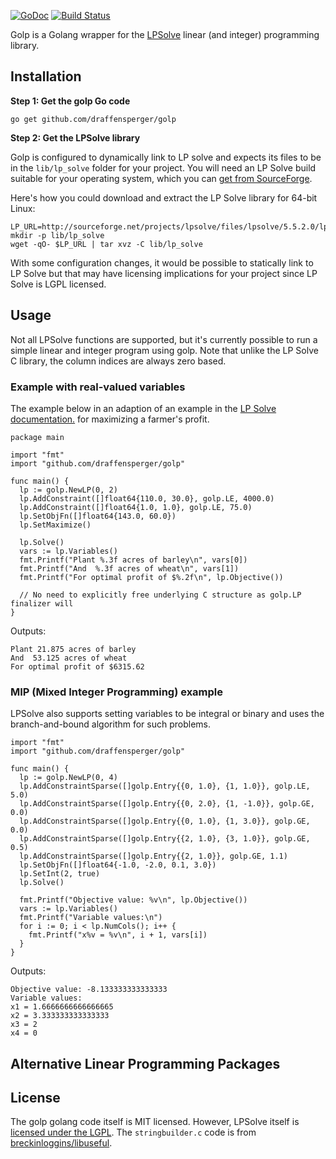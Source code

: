 [![GoDoc](https://godoc.org/github.com/draffensperger/golp?status.svg)](https://godoc.org/github.com/draffensperger/golp) [![Build Status](https://travis-ci.org/draffensperger/golp.svg?branch=master)](https://travis-ci.org/draffensperger/golp)

Golp is a Golang wrapper for the [LPSolve](http://lpsolve.sourceforge.net/5.5/) linear (and integer) programming library.

## Installation

**Step 1: Get the golp Go code**

```
go get github.com/draffensperger/golp
```

**Step 2: Get the LPSolve library**

Golp is configured to dynamically link to LP solve and expects its files to be 
in the `lib/lp_solve` folder for your project.  You will need an LP Solve build 
suitable for your operating  system, which you can 
[get from SourceForge](http://sourceforge.net/projects/lpsolve/files/lpsolve/5.5.2.0/).

Here's how you could download and extract the LP Solve library for 64-bit Linux:

```
LP_URL=http://sourceforge.net/projects/lpsolve/files/lpsolve/5.5.2.0/lp_solve_5.5.2.0_dev_ux64.tar.gz
mkdir -p lib/lp_solve
wget -qO- $LP_URL | tar xvz -C lib/lp_solve
```

With some configuration changes, it would be possible to statically link to LP
Solve but that may have licensing implications for your project since LP Solve
is LGPL licensed.

## Usage 

Not all LPSolve functions are supported, but it's currently possible to run a 
simple linear and integer program using golp. Note that unlike the LP Solve C
library, the column indices are always zero based.

### Example with real-valued variables

The example below in an adaption of an example in the 
[LP Solve documentation.](http://lpsolve.sourceforge.net/5.5/formulate.htm)
for maximizing a farmer's profit.

```
package main

import "fmt"
import "github.com/draffensperger/golp"

func main() {
  lp := golp.NewLP(0, 2)
  lp.AddConstraint([]float64{110.0, 30.0}, golp.LE, 4000.0)
  lp.AddConstraint([]float64{1.0, 1.0}, golp.LE, 75.0)
  lp.SetObjFn([]float64{143.0, 60.0})
  lp.SetMaximize()

  lp.Solve()
  vars := lp.Variables()
  fmt.Printf("Plant %.3f acres of barley\n", vars[0])
  fmt.Printf("And  %.3f acres of wheat\n", vars[1])
  fmt.Printf("For optimal profit of $%.2f\n", lp.Objective())

  // No need to explicitly free underlying C structure as golp.LP finalizer will
}
```

Outputs:
```
Plant 21.875 acres of barley
And  53.125 acres of wheat
For optimal profit of $6315.62
```

### MIP (Mixed Integer Programming) example

LPSolve also supports setting variables to be integral or binary and uses the
branch-and-bound algorithm for such problems.


```
import "fmt"
import "github.com/draffensperger/golp"

func main() {
  lp := golp.NewLP(0, 4)
  lp.AddConstraintSparse([]golp.Entry{{0, 1.0}, {1, 1.0}}, golp.LE, 5.0)
  lp.AddConstraintSparse([]golp.Entry{{0, 2.0}, {1, -1.0}}, golp.GE, 0.0)
  lp.AddConstraintSparse([]golp.Entry{{0, 1.0}, {1, 3.0}}, golp.GE, 0.0)
  lp.AddConstraintSparse([]golp.Entry{{2, 1.0}, {3, 1.0}}, golp.GE, 0.5)
  lp.AddConstraintSparse([]golp.Entry{{2, 1.0}}, golp.GE, 1.1)
  lp.SetObjFn([]float64{-1.0, -2.0, 0.1, 3.0})
  lp.SetInt(2, true)
  lp.Solve()

  fmt.Printf("Objective value: %v\n", lp.Objective())
  vars := lp.Variables()
  fmt.Printf("Variable values:\n")
  for i := 0; i < lp.NumCols(); i++ {
    fmt.Printf("x%v = %v\n", i + 1, vars[i])
  }
}
```

Outputs:
```
Objective value: -8.133333333333333
Variable values:
x1 = 1.6666666666666665
x2 = 3.333333333333333
x3 = 2
x4 = 0
```

## Alternative Linear Programming Packages



## License

The golp golang code itself is MIT licensed. However, LPSolve itself is [licensed under the LGPL](http://lpsolve.sourceforge.net/5.5/LGPL.htm). The `stringbuilder.c` code is from [breckinloggins/libuseful](https://github.com/breckinloggins/libuseful).

